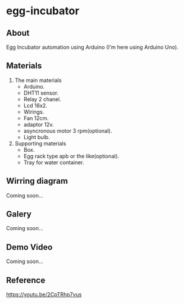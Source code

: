 # egg-incubator
## About
  Egg Incubator automation using Arduino (I'm here using Arduino Uno). 
## Materials
  1. The main materials
     * Arduino.
     * DHT11 sensor. 
     * Relay 2 chanel.
     * Lcd 16x2.
     * Wirings.
     * Fan 12cm.
     * adaptor 12v.
     * asyncronous motor 3 rpm(optional).
     * Light bulb.
  2. Supporting materials
     * Box.
     * Egg rack type apb or the like(optional).
     * Tray for water container.
## Wirring diagram
  Coming soon...
## Galery
  Coming soon...
## Demo Video
  Coming soon...
## Reference
  https://youtu.be/2CpTRhp7vus
